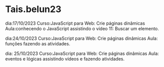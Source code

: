 # Tais.belun23
dia:17/10/2023
Curso:JavaScript para Web: Crie páginas dinâmicas 
Aula:conhecendo o JavaScript 
assistindo  o vídeo 11: Buscar um elemento.

dia:24/10/2023
Curso:JavaScript para Web: Crie páginas dinâmicas
Aula: funções 
fazendo as atividades.

dia: 25/10/2023
Curso:JavaScript para Web: Crie páginas dinâmicas 
Aula: eventos e lógicas
assistindo vídeos e fazendo atividades.

